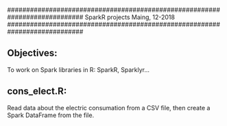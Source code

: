 ############################################################################
SparkR projects
Maing, 12-2018
############################################################################

## Objectives:
To work on Spark libraries in R: SparkR, Sparklyr...

## cons_elect.R:
Read data about the electric consumation from a CSV file, then create a Spark DataFrame from the file.